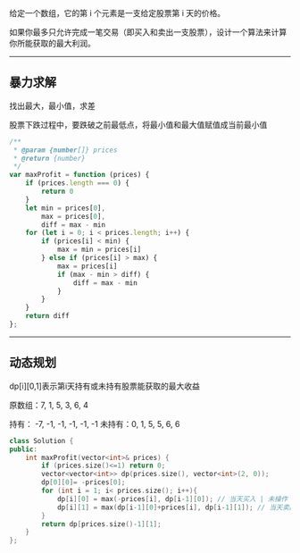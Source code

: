 给定一个数组，它的第 i 个元素是一支给定股票第 i 天的价格。

如果你最多只允许完成一笔交易（即买入和卖出一支股票），设计一个算法来计算你所能获取的最大利润。

---

## 暴力求解

找出最大，最小值，求差

股票下跌过程中，要跌破之前最低点，将最小值和最大值赋值成当前最小值

```javascript
/**
 * @param {number[]} prices
 * @return {number}
 */
var maxProfit = function (prices) {
    if (prices.length === 0) {
        return 0
    }
    let min = prices[0],
        max = prices[0],
        diff = max - min
    for (let i = 0; i < prices.length; i++) {
        if (prices[i] < min) {
            max = min = prices[i]
        } else if (prices[i] > max) {
            max = prices[i]
            if (max - min > diff) {
                diff = max - min
            }
        }
    }
    return diff
};
```

---

## 动态规划

dp[i][0,1]表示第i天持有或未持有股票能获取的最大收益

原数组：7,  1,  5,  3,  6,  4

持有： -7, -1, -1, -1, -1, -1
未持有：0,  1,  5,  5,  6,  6

```cpp
class Solution {
public:
    int maxProfit(vector<int>& prices) {
        if (prices.size()<=1) return 0;
        vector<vector<int>> dp(prices.size(), vector<int>(2, 0));
        dp[0][0]= -prices[0];
        for (int i = 1; i< prices.size(); i++){
            dp[i][0] = max(-prices[i], dp[i-1][0]); // 当天买入 | 未操作
            dp[i][1] = max(dp[i-1][0]+prices[i], dp[i-1][1]); // 当天卖出 | 未操作
        }
        return dp[prices.size()-1][1];
    }
};
```
